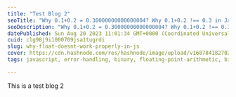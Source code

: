 ```yaml
---
title: "Test Blog 2"
seoTitle: "Why 0.1+0.2 = 0.30000000000000004? Why 0.1+0.2 !== 0.3 in JavaScript?"
seoDescription: "Why 0.1+0.2 = 0.30000000000000004? Why 0.1+0.2 !== 0.3 in JavaScript? This article/blog clearly explains this behaviour in JS with example, theory, easy"
datePublished: Sun Aug 20 2023 11:01:34 GMT+0000 (Coordinated Universal Time)
cuid: clg98j9i1000709jsa1tugrdi
slug: why-float-doesnt-work-properly-in-js
cover: https://cdn.hashnode.com/res/hashnode/image/upload/v1687841827029/6e83f2be-c2b1-4dc4-9d12-8ce7186bbe61.jpeg
tags: javascript, error-handling, binary, floating-point-arithmetic, binary64

---
```


This is a test blog 2
